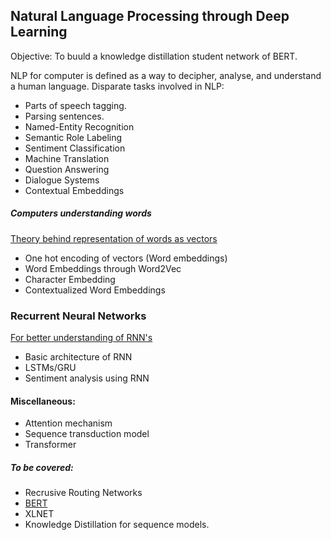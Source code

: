 ## Natural Language Processing through Deep Learning

Objective: To buuld a knowledge distillation student network of BERT.

NLP for computer is defined as a way to decipher, analyse, and understand a human language. Disparate tasks involved in NLP:

- Parts of speech tagging.
- Parsing sentences.
- Named-Entity Recognition
- Semantic Role Labeling
- Sentiment Classification
- Machine Translation
- Question Answering
- Dialogue Systems
- Contextual Embeddings


##### Computers understanding words
[Theory behind representation of words as vectors](https://en.wikipedia.org/wiki/Distributional_semantics)
- One hot encoding of vectors (Word embeddings)
- Word Embeddings through Word2Vec
- Character Embedding
- Contextualized Word Embeddings




### Recurrent Neural Networks
[For better understanding of RNN's](http://karpathy.github.io/2015/05/21/rnn-effectiveness/)

- Basic architecture of RNN
- LSTMs/GRU
- Sentiment analysis using RNN

<!-- ### Neural Machine Translation using RNNs -->
#### Miscellaneous: 

- Attention mechanism
- Sequence transduction model
- Transformer

##### To be covered:

- Recrusive Routing Networks
- [BERT]()
- XLNET
- Knowledge Distillation for sequence models.